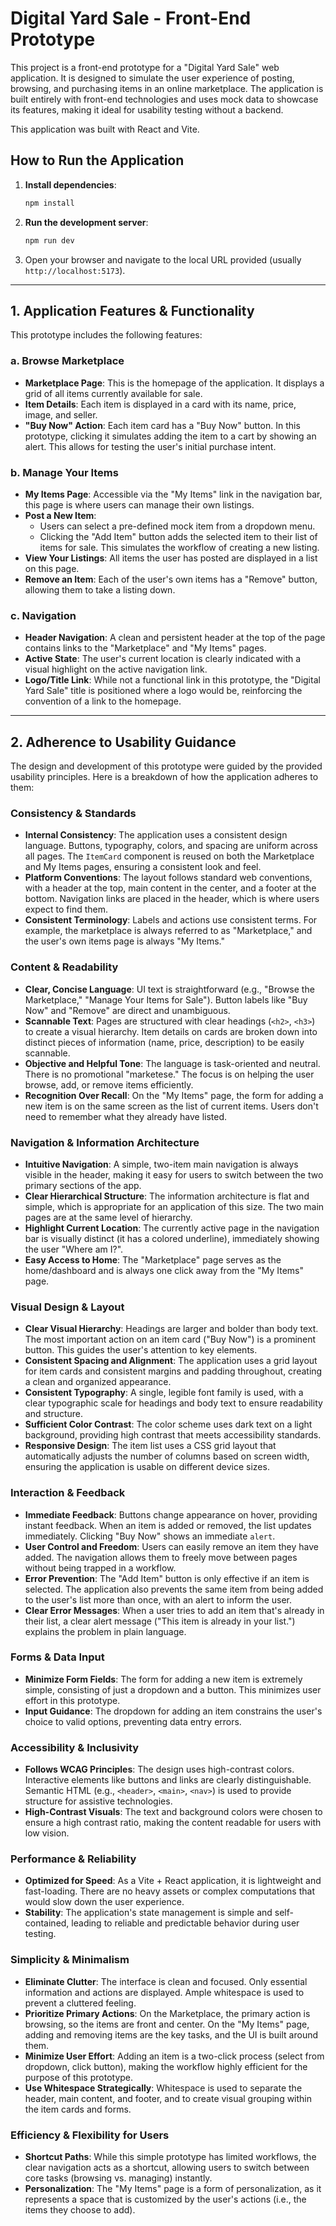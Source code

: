 # Digital Yard Sale - Front-End Prototype

This project is a front-end prototype for a "Digital Yard Sale" web application. It is designed to simulate the user experience of posting, browsing, and purchasing items in an online marketplace. The application is built entirely with front-end technologies and uses mock data to showcase its features, making it ideal for usability testing without a backend.

This application was built with React and Vite.

## How to Run the Application

1.  **Install dependencies**:
    ```bash
    npm install
    ```
2.  **Run the development server**:
    ```bash
    npm run dev
    ```
3.  Open your browser and navigate to the local URL provided (usually `http://localhost:5173`).

---

## 1. Application Features & Functionality

This prototype includes the following features:

### a. Browse Marketplace

*   **Marketplace Page**: This is the homepage of the application. It displays a grid of all items currently available for sale.
*   **Item Details**: Each item is displayed in a card with its name, price, image, and seller.
*   **"Buy Now" Action**: Each item card has a "Buy Now" button. In this prototype, clicking it simulates adding the item to a cart by showing an alert. This allows for testing the user's initial purchase intent.

### b. Manage Your Items

*   **My Items Page**: Accessible via the "My Items" link in the navigation bar, this page is where users can manage their own listings.
*   **Post a New Item**:
    *   Users can select a pre-defined mock item from a dropdown menu.
    *   Clicking the "Add Item" button adds the selected item to their list of items for sale. This simulates the workflow of creating a new listing.
*   **View Your Listings**: All items the user has posted are displayed in a list on this page.
*   **Remove an Item**: Each of the user's own items has a "Remove" button, allowing them to take a listing down.

### c. Navigation

*   **Header Navigation**: A clean and persistent header at the top of the page contains links to the "Marketplace" and "My Items" pages.
*   **Active State**: The user's current location is clearly indicated with a visual highlight on the active navigation link.
*   **Logo/Title Link**: While not a functional link in this prototype, the "Digital Yard Sale" title is positioned where a logo would be, reinforcing the convention of a link to the homepage.

---

## 2. Adherence to Usability Guidance

The design and development of this prototype were guided by the provided usability principles. Here is a breakdown of how the application adheres to them:

### Consistency & Standards

*   **Internal Consistency**: The application uses a consistent design language. Buttons, typography, colors, and spacing are uniform across all pages. The `ItemCard` component is reused on both the Marketplace and My Items pages, ensuring a consistent look and feel.
*   **Platform Conventions**: The layout follows standard web conventions, with a header at the top, main content in the center, and a footer at the bottom. Navigation links are placed in the header, which is where users expect to find them.
*   **Consistent Terminology**: Labels and actions use consistent terms. For example, the marketplace is always referred to as "Marketplace," and the user's own items page is always "My Items."

### Content & Readability

*   **Clear, Concise Language**: UI text is straightforward (e.g., "Browse the Marketplace," "Manage Your Items for Sale"). Button labels like "Buy Now" and "Remove" are direct and unambiguous.
*   **Scannable Text**: Pages are structured with clear headings (`<h2>`, `<h3>`) to create a visual hierarchy. Item details on cards are broken down into distinct pieces of information (name, price, description) to be easily scannable.
*   **Objective and Helpful Tone**: The language is task-oriented and neutral. There is no promotional "marketese." The focus is on helping the user browse, add, or remove items efficiently.
*   **Recognition Over Recall**: On the "My Items" page, the form for adding a new item is on the same screen as the list of current items. Users don't need to remember what they already have listed.

### Navigation & Information Architecture

*   **Intuitive Navigation**: A simple, two-item main navigation is always visible in the header, making it easy for users to switch between the two primary sections of the app.
*   **Clear Hierarchical Structure**: The information architecture is flat and simple, which is appropriate for an application of this size. The two main pages are at the same level of hierarchy.
*   **Highlight Current Location**: The currently active page in the navigation bar is visually distinct (it has a colored underline), immediately showing the user "Where am I?".
*   **Easy Access to Home**: The "Marketplace" page serves as the home/dashboard and is always one click away from the "My Items" page.

### Visual Design & Layout

*   **Clear Visual Hierarchy**: Headings are larger and bolder than body text. The most important action on an item card ("Buy Now") is a prominent button. This guides the user's attention to key elements.
*   **Consistent Spacing and Alignment**: The application uses a grid layout for item cards and consistent margins and padding throughout, creating a clean and organized appearance.
*   **Consistent Typography**: A single, legible font family is used, with a clear typographic scale for headings and body text to ensure readability and structure.
*   **Sufficient Color Contrast**: The color scheme uses dark text on a light background, providing high contrast that meets accessibility standards.
*   **Responsive Design**: The item list uses a CSS grid layout that automatically adjusts the number of columns based on screen width, ensuring the application is usable on different device sizes.

### Interaction & Feedback

*   **Immediate Feedback**: Buttons change appearance on hover, providing instant feedback. When an item is added or removed, the list updates immediately. Clicking "Buy Now" shows an immediate `alert`.
*   **User Control and Freedom**: Users can easily remove an item they have added. The navigation allows them to freely move between pages without being trapped in a workflow.
*   **Error Prevention**: The "Add Item" button is only effective if an item is selected. The application also prevents the same item from being added to the user's list more than once, with an alert to inform the user.
*   **Clear Error Messages**: When a user tries to add an item that's already in their list, a clear alert message ("This item is already in your list.") explains the problem in plain language.

### Forms & Data Input

*   **Minimize Form Fields**: The form for adding a new item is extremely simple, consisting of just a dropdown and a button. This minimizes user effort in this prototype.
*   **Input Guidance**: The dropdown for adding an item constrains the user's choice to valid options, preventing data entry errors.

### Accessibility & Inclusivity

*   **Follows WCAG Principles**: The design uses high-contrast colors. Interactive elements like buttons and links are clearly distinguishable. Semantic HTML (e.g., `<header>`, `<main>`, `<nav>`) is used to provide structure for assistive technologies.
*   **High-Contrast Visuals**: The text and background colors were chosen to ensure a high contrast ratio, making the content readable for users with low vision.

### Performance & Reliability

*   **Optimized for Speed**: As a Vite + React application, it is lightweight and fast-loading. There are no heavy assets or complex computations that would slow down the user experience.
*   **Stability**: The application's state management is simple and self-contained, leading to reliable and predictable behavior during user testing.

### Simplicity & Minimalism

*   **Eliminate Clutter**: The interface is clean and focused. Only essential information and actions are displayed. Ample whitespace is used to prevent a cluttered feeling.
*   **Prioritize Primary Actions**: On the Marketplace, the primary action is browsing, so the items are front and center. On the "My Items" page, adding and removing items are the key tasks, and the UI is built around them.
*   **Minimize User Effort**: Adding an item is a two-click process (select from dropdown, click button), making the workflow highly efficient for the purpose of this prototype.
*   **Use Whitespace Strategically**: Whitespace is used to separate the header, main content, and footer, and to create visual grouping within the item cards and forms.

### Efficiency & Flexibility for Users

*   **Shortcut Paths**: While this simple prototype has limited workflows, the clear navigation acts as a shortcut, allowing users to switch between core tasks (browsing vs. managing) instantly.
*   **Personalization**: The "My Items" page is a form of personalization, as it represents a space that is customized by the user's actions (i.e., the items they choose to add).
